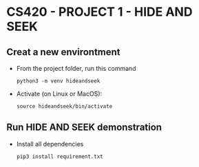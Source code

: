 # CS420 - PROJECT 1 - HIDE AND SEEK

## Creat a new environtment
- From the project folder, run this command
    ```
    python3 -m venv hideandseek
    ```
- Activate (on Linux or MacOS):
    ```
    source hideandseek/bin/activate
    ```

## Run HIDE AND SEEK demonstration
- Install all dependencies
    ```
    pip3 install requirement.txt
    ```

